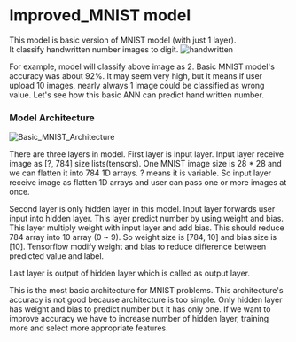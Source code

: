 Improved_MNIST model
====================

This model is basic version of MNIST model (with just 1 layer).  
It classify handwritten number images to digit. ![handwritten](https://i.imgur.com/s5DJSoM.jpg)

For example, model will classify above image as 2. Basic MNIST model's accuracy was about 92%. It may seem very high, but it means if user upload 10 images, nearly always 1 image could be classified as wrong value. Let's see how this basic ANN can predict hand written number.

### Model Architecture

![Basic_MNIST_Architecture](https://i.imgur.com/QQ7A5XO.jpg)

There are three layers in model. First layer is input layer. Input layer receive image as [?, 784] size lists(tensors). One MNIST image size is 28 * 28 and we can flatten it into 784 1D arrays. ? means it is variable. So input layer receive image as flatten 1D arrays and user can pass one or more images at once.

Second layer is only hidden layer in this model. Input layer forwards user input into hidden layer. This layer predict number by using weight and bias. This layer multiply weight with input layer and add bias. This should reduce 784 array into 10 array (0 ~ 9). So weight size is [784, 10] and bias size is [10]. Tensorflow modify weight and bias to reduce difference between predicted value and label.

Last layer is output of hidden layer which is called as output layer.

This is the most basic architecture for MNIST problems. This architecture's accuracy is not good because architecture is too simple. Only hidden layer has weight and bias to predict number but it has only one. If we want to improve accuracy we have to increase number of hidden layer, training more and select more appropriate features.
